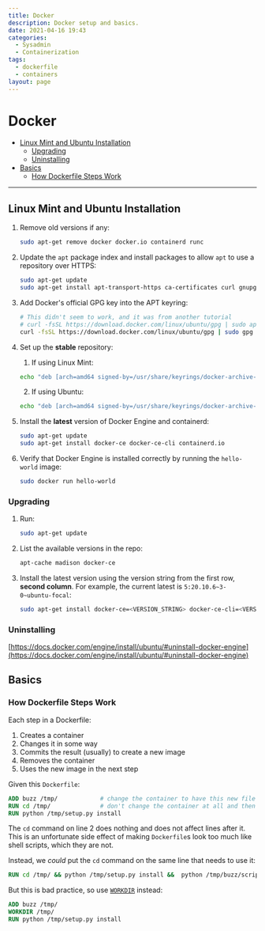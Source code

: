 ```yaml
---
title: Docker
description: Docker setup and basics.
date: 2021-04-16 19:43
categories: 
  - Sysadmin
  - Containerization
tags: 
  - dockerfile
  - containers
layout: page
---
```


# Docker

- [Linux Mint and Ubuntu Installation](#linux-mint-and-ubuntu-installation)
  - [Upgrading](#upgrading)
  - [Uninstalling](#uninstalling)
- [Basics](#basics)
  - [How Dockerfile Steps Work](#how-dockerfile-steps-work)

- - -

## Linux Mint and Ubuntu Installation

1. Remove old versions if any:

    ```sh
    sudo apt-get remove docker docker.io containerd runc
    ```
2. Update the `apt` package index and install packages to allow `apt` to use a repository over HTTPS:

    ```sh
    sudo apt-get update
    sudo apt-get install apt-transport-https ca-certificates curl gnupg lsb-release
    ```
3. Add Docker's official GPG key into the APT keyring:

    ```sh
    # This didn't seem to work, and it was from another tutorial
    # curl -fsSL https://download.docker.com/linux/ubuntu/gpg | sudo apt-key add -
    curl -fsSL https://download.docker.com/linux/ubuntu/gpg | sudo gpg --dearmor -o /usr/share/keyrings/docker-archive-keyring.gpg
    ```
4. Set up the **stable** repository:
    1. If using Linux Mint:
    ```sh
    echo "deb [arch=amd64 signed-by=/usr/share/keyrings/docker-archive-keyring.gpg] https://download.docker.com/linux/ubuntu $(. /etc/os-release; echo $UBUNTU_CODENAME) stable" | sudo tee /etc/apt/sources.list.d/docker.list > /dev/null
    ```
    2. If using Ubuntu:
    ```sh
    echo "deb [arch=amd64 signed-by=/usr/share/keyrings/docker-archive-keyring.gpg] https://download.docker.com/linux/ubuntu $(lsb_release -cs) stable" | sudo tee /etc/apt/sources.list.d/docker.list > /dev/null
    ```
1. Install the **latest** version of Docker Engine and containerd:

    ```sh
    sudo apt-get update
    sudo apt-get install docker-ce docker-ce-cli containerd.io
    ```
2. Verify that Docker Engine is installed correctly by running the `hello-world` image:

    ```sh
    sudo docker run hello-world
    ```   

### Upgrading

1. Run:

    ```sh
    sudo apt-get update
    ```
2. List the available versions in the repo:

    ```sh
    apt-cache madison docker-ce
    ```
3. Install the latest version using the version string from the first row, **second column**. For example, the current latest is `5:20.10.6~3-0~ubuntu-focal`:

    ```sh
    sudo apt-get install docker-ce=<VERSION_STRING> docker-ce-cli=<VERSION_STRING> containerd.io
    ```

### Uninstalling

[https://docs.docker.com/engine/install/ubuntu/#uninstall-docker-engine](https://docs.docker.com/engine/install/ubuntu/#uninstall-docker-engine)

## Basics

### How Dockerfile Steps Work

Each step in a Dockerfile:

1. Creates a container
2. Changes it in some way
3. Commits the result (usually) to create a new image
4. Removes the container
5. Uses the new image in the next step

Given this `Dockerfile`: 

```dockerfile
ADD buzz /tmp/            # change the container to have this new file
RUN cd /tmp/              # don't change the container at all and then save the results
RUN python /tmp/setup.py install
```

The `cd` command on line 2 does nothing and does not affect lines after it.  
This is an unfortunate side effect of making `Dockerfile`s look too much like shell scripts, which they are not.

Instead, we _could_ put the `cd` command on the same line that needs to use it:

```dockerfile
RUN cd /tmp/ && python /tmp/setup.py install &&  python /tmp/buzz/scripts/setuprabbit.py
```

But this is bad practice, so use [`WORKDIR`](https://docs.docker.com/engine/reference/builder/#workdir) instead:

```dockerfile
ADD buzz /tmp/
WORKDIR /tmp/
RUN python /tmp/setup.py install
```
